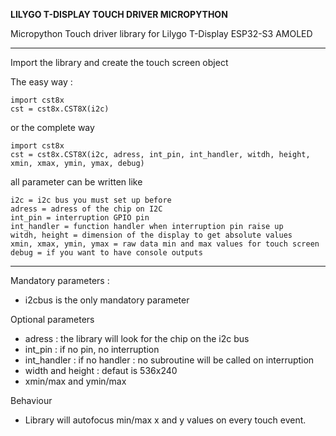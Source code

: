 **LILYGO T-DISPLAY TOUCH DRIVER MICROPYTHON**

Micropython Touch driver library for Lilygo T-Display ESP32-S3 AMOLED


------------

Import the library and create the touch screen object

The easy way :

	import cst8x
	cst = cst8x.CST8X(i2c)

or the complete way

	import cst8x
	cst = cst8x.CST8X(i2c, adress, int_pin, int_handler, witdh, height, xmin, xmax, ymin, ymax, debug)

all parameter can be written like

	i2c = i2c bus you must set up before
	adress = adress of the chip on I2C
	int_pin = interruption GPIO pin
	int_handler = function handler when interruption pin raise up
	witdh, height = dimension of the display to get absolute values
	xmin, xmax, ymin, ymax = raw data min and max values for touch screen
	debug = if you want to have console outputs


------------

Mandatory parameters :

- i2cbus is the only mandatory parameter

Optional parameters

- adress : the library will look for the chip on the i2c bus
- int_pin : if no pin, no interruption
- int_handler : if no handler : no subroutine will be called on interruption
- width and height : defaut is 536x240
- xmin/max and ymin/max

Behaviour

- Library will autofocus min/max x and y values on every touch event.
